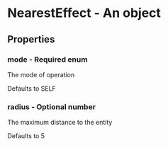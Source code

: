 

# NearestEffect - An object



## Properties



### mode - Required enum



 The mode of operation



Defaults to SELF



### radius - Optional number



 The maximum distance to the entity



Defaults to 5


